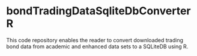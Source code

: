 # bondTradingDataSqliteDbConverterR
This code repository enables the reader to convert downloaded trading bond data from academic and enhanced data sets to a SQLiteDB using R.
